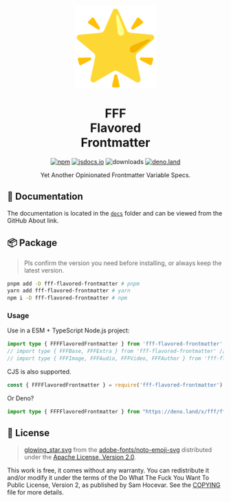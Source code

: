 <div align="center">
<a href="https://github.com/importantimport/fff">
<img src="docs/public/glowing_star.svg" alt="fff" width="192px" />
</a>
</div>

<h1 align="center">FFF<br />Flavored<br />Frontmatter</h1>
<p align="center">
<a href="https://npmjs.com/package/fff-flavored-frontmatter"><img src="https://img.shields.io/npm/v/fff-flavored-frontmatter?color=yellow" alt="npm"></a>
<a href="https://www.jsdocs.io/package/fff-flavored-frontmatter"><img src="https://img.shields.io/badge/jsdocs.io-reference-yellow" alt="jsdocs.io"></a>
<img src="https://img.shields.io/npm/dt/fff-flavored-frontmatter?color=yellow" alt="downloads">
<a href="https://deno.land/x/fff"><img src="https://img.shields.io/badge/available%20on-deno.land/x-black.svg?logo=deno" alt="deno.land"></a>
</p>

<p align="center">Yet Another Opinionated Frontmatter Variable Specs.</p>

## 📝 Documentation

The documentation is located in the [`docs`](docs) folder and can be viewed from the GitHub About link.

## 📦️ Package

> Pls confirm the version you need before installing, or always keep the latest version.

```bash
pnpm add -D fff-flavored-frontmatter # pnpm
yarn add fff-flavored-frontmatter # yarn
npm i -D fff-flavored-frontmatter # npm
```

### Usage

Use in a ESM + TypeScript Node.js project:

```ts
import type { FFFFlavoredFrontmatter } from 'fff-flavored-frontmatter'
// import type { FFFBase, FFFExtra } from 'fff-flavored-frontmatter' // if you need them
// import type { FFFImage, FFFAudio, FFFVideo, FFFAuthor } from 'fff-flavored-frontmatter' // if you need them
```

CJS is also supported.

```ts
const { FFFFlavoredFrontmatter } = require('fff-flavored-frontmatter')
```

Or Deno?

```ts
import type { FFFFlavoredFrontmatter } from "https://deno.land/x/fff/fff.ts";
```

## 📄 License

> [glowing_star.svg](docs/public/glowing_star.svg) from the [adobe-fonts/noto-emoji-svg](https://github.com/adobe-fonts/noto-emoji-svg) distributed under the [Apache License, Version 2.0](https://github.com/adobe-fonts/noto-emoji-svg/blob/main/LICENSE).

This work is free, it comes without any warranty. You can redistribute it and/or modify it under the
terms of the Do What The Fuck You Want To Public License, Version 2,
as published by Sam Hocevar. See the [COPYING](COPYING) file for more details.